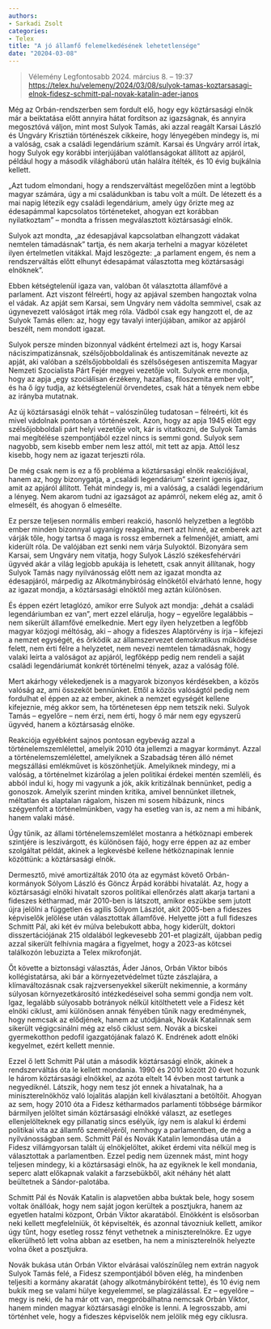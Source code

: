 ```yaml
---
authors:
- Sarkadi Zsolt
categories:
- Telex
title: "A jó államfő felemelkedésének lehetetlensége"
date: "20204-03-08"
---
```


> Vélemény Legfontosabb 2024. március 8. – 19:37
> https://telex.hu/velemeny/2024/03/08/sulyok-tamas-koztarsasagi-elnok-fidesz-schmitt-pal-novak-katalin-ader-janos

Még az Orbán-rendszerben sem fordult elő, hogy egy köztársasági elnök már a beiktatása előtt annyira hátat fordítson az igazságnak, és annyira megosztóvá váljon, mint most Sulyok Tamás, aki azzal reagált Karsai László és Ungváry Krisztián történészek cikkeire, hogy lényegében mindegy is, mi a valóság, csak a családi legendárium számít. Karsai és Ungváry arról írtak, hogy Sulyok egy korábbi interjújában valótlanságokat állított az apjáról, például hogy a második világháború után halálra ítélték, és 10 évig bujkálnia kellett.

„Azt tudom elmondani, hogy a rendszerváltást megelőzően mint a legtöbb magyar számára, úgy a mi családunkban is tabu volt a múlt. De létezett és a mai napig létezik egy családi legendárium, amely úgy őrizte meg az édesapámmal kapcsolatos történeteket, ahogyan ezt korábban nyilatkoztam” – mondta a frissen megválasztott köztársasági elnök.

Sulyok azt mondta, „az édesapjával kapcsolatban elhangzott vádakat nemtelen támadásnak” tartja, és nem akarja terhelni a magyar közéletet ilyen értelmetlen vitákkal. Majd leszögezte: „a parlament engem, és nem a rendszerváltás előtt elhunyt édesapámat választotta meg köztársasági elnöknek”.

Ebben kétségtelenül igaza van, valóban őt választotta államfővé a parlament. Azt viszont félreérti, hogy az apjával szemben hangoztak volna el vádak. Az apját sem Karsai, sem Ungváry nem vádolta semmivel, csak az úgynevezett valóságot írták meg róla. Vádból csak egy hangzott el, de az Sulyok Tamás ellen: az, hogy egy tavalyi interjújában, amikor az apjáról beszélt, nem mondott igazat.

Sulyok persze minden bizonnyal vádként értelmezi azt is, hogy Karsai náciszimpatizánsnak, szélsőjobboldalinak és antiszemitának nevezte az apját, aki valóban a szélsőjobboldali és szélsőségesen antiszemita Magyar Nemzeti Szocialista Párt Fejér megyei vezetője volt. Sulyok erre mondja, hogy az apja „egy szociálisan érzékeny, hazafias, filoszemita ember volt”, és ha ő így tudja, az kétségtelenül örvendetes, csak hát a tények nem ebbe az irányba mutatnak.

Az új köztársasági elnök tehát – valószínűleg tudatosan – félreérti, kit és mivel vádolnak pontosan a történészek. Azon, hogy az apja 1945 előtt egy szélsőjobboldali párt helyi vezetője volt, kár is vitatkozni, de Sulyok Tamás mai megítélése szempontjából ezzel nincs is semmi gond. Sulyok sem nagyobb, sem kisebb ember nem lesz attól, mit tett az apja. Attól lesz kisebb, hogy nem az igazat terjeszti róla.

De még csak nem is ez a fő probléma a köztársasági elnök reakciójával, hanem az, hogy bizonygatja, a „családi legendárium” szerint igenis igaz, amit az apjáról állított. Tehát mindegy is, mi a valóság, a családi legendárium a lényeg. Nem akarom tudni az igazságot az apámról, nekem elég az, amit ő elmesélt, és ahogyan ő elmesélte.

Ez persze teljesen normális emberi reakció, hasonló helyzetben a legtöbb ember minden bizonnyal ugyanígy reagálna, mert azt hinné, az emberek azt várják tőle, hogy tartsa ő maga is rossz embernek a felmenőjét, amiatt, ami kiderült róla. De valójában ezt senki nem várja Sulyoktól. Bizonyára sem Karsai, sem Ungváry nem vitatja, hogy Sulyok László székesfehérvári ügyvéd akár a világ legjobb apukája is lehetett, csak annyit állítanak, hogy Sulyok Tamás nagy nyilvánosság előtt nem az igazat mondta az édesapjáról, márpedig az Alkotmánybíróság elnökétől elvárható lenne, hogy az igazat mondja, a köztársasági elnöktől meg aztán különösen.

És éppen ezért letaglózó, amikor erre Sulyok azt mondja: „dehát a családi legendáriumban ez van”, mert ezzel elárulja, hogy – egyelőre legalábbis – nem sikerült államfővé emelkednie. Mert egy ilyen helyzetben a legfőbb magyar közjogi méltóság, aki – ahogy a fideszes Alaptörvény is írja – kifejezi a nemzet egységét, és őrködik az államszervezet demokratikus működése felett, nem érti félre a helyzetet, nem nevezi nemtelen támadásnak, hogy valaki leírta a valóságot az apjáról, legfőképp pedig nem rendeli a saját családi legendáriumát konkrét történelmi tények, azaz a valóság fölé.

Mert akárhogy vélekedjenek is a magyarok bizonyos kérdésekben, a közös valóság az, ami összeköt bennünket. Ettől a közös valóságtól pedig nem fordulhat el éppen az az ember, akinek a nemzet egységét kellene kifejeznie, még akkor sem, ha történetesen épp nem tetszik neki. Sulyok Tamás – egyelőre – nem érzi, nem érti, hogy ő már nem egy egyszerű ügyvéd, hanem a köztársaság elnöke.

Reakciója egyébként sajnos pontosan egybevág azzal a történelemszemlélettel, amelyik 2010 óta jellemzi a magyar kormányt. Azzal a történelemszemlélettel, amelyiknek a Szabadság téren álló német megszállási emlékművet is köszönhetjük. Amelyiknek mindegy, mi a valóság, a történelmet kizárólag a jelen politikai érdekei mentén szemléli, és abból indul ki, hogy mi vagyunk a jók, akik kritizálnak bennünket, pedig a gonoszok. Amelyik szerint minden kritika, amivel bennünket illetnek, méltatlan és alaptalan rágalom, hiszen mi sosem hibázunk, nincs szégyenfolt a történelmünkben, vagy ha esetleg van is, az nem a mi hibánk, hanem valaki másé.

Úgy tűnik, az állami történelemszemlélet mostanra a hétköznapi emberek szintjére is leszivárgott, és különösen fájó, hogy erre éppen az az ember szolgáltat példát, akinek a legkevésbé kellene hétköznapinak lennie közöttünk: a köztársasági elnök.

Dermesztő, mivé amortizálták 2010 óta az egymást követő Orbán-kormányok Sólyom László és Göncz Árpád korábbi hivatalát. Az, hogy a köztársasági elnöki hivatalt szoros politikai ellenőrzés alatt akarja tartani a fideszes kétharmad, már 2010-ben is látszott, amikor eszükbe sem jutott újra jelölni a független és agilis Sólyom Lászlót, akit 2005-ben a fideszes képviselők jelölése után választottak államfővé. Helyette jött a full fideszes Schmitt Pál, aki két év múlva belebukott abba, hogy kiderült, doktori disszertációjának 215 oldalából legkevesebb 201-et plagizált, újabban pedig azzal sikerült felhívnia magára a figyelmet, hogy a 2023-as kötcsei találkozón lebuzizta a Telex mikrofonját.

Őt követte a biztonsági választás, Áder János, Orbán Viktor bibós kollégistatársa, aki bár a környezetvédelmet tűzte zászlajára, a klímaváltozásnak csak rajzversenyekkel sikerült nekimennie, a kormány súlyosan környezetkárosító intézkedéseivel soha semmi gondja nem volt. Igaz, legalább súlyosabb botrányok nélkül kitölthetett vele a Fidesz két elnöki ciklust, ami különösen annak fényében tűnik nagy eredménynek, hogy nemcsak az elődjének, hanem az utódjának, Novák Katalinnak sem sikerült végigcsinálni még az első ciklust sem. Novák a bicskei gyermekotthon pedofil igazgatójának falazó K. Endrének adott elnöki kegyelmet, ezért kellett mennie.

Ezzel ő lett Schmitt Pál után a második köztársasági elnök, akinek a rendszerváltás óta le kellett mondania. 1990 és 2010 között 20 évet hozunk le három köztársasági elnökkel, az azóta eltelt 14 évben most tartunk a negyediknél. Látszik, hogy nem tesz jót ennek a hivatalnak, ha a miniszterelnökhöz való lojalitás alapján kell kiválasztani a betöltőit. Ahogyan az sem, hogy 2010 óta a Fidesz kétharmados parlamenti többsége bármikor bármilyen jelöltet simán köztársasági elnökké választ, az esetleges ellenjelölteknek egy pillanatig sincs esélyük, így nem is alakul ki érdemi politikai vita az államfő személyéről, nemhogy a parlamentben, de még a nyilvánosságban sem. Schmitt Pál és Novák Katalin lemondása után a Fidesz villámgyorsan talált új elnökjelöltet, akiket érdemi vita nélkül meg is választottak a parlamentben. Ezzel pedig nem üzennek mást, mint hogy teljesen mindegy, ki a köztársasági elnök, ha az egyiknek le kell mondania, seperc alatt előkapnak valakit a farzsebükből, akit néhány hét alatt beültetnek a Sándor-palotába.

Schmitt Pál és Novák Katalin is alapvetően abba buktak bele, hogy sosem voltak önállóak, hogy nem saját jogon kerültek a posztjukra, hanem az egyetlen hatalmi központ, Orbán Viktor akaratából. Elnökként is elsősorban neki kellett megfelelniük, őt képviselték, és azonnal távozniuk kellett, amikor úgy tűnt, hogy esetleg rossz fényt vethetnek a miniszterelnökre. Ez ugye elkerülhető lett volna abban az esetben, ha nem a miniszterelnök helyezte volna őket a posztjukra.

Novák bukása után Orbán Viktor elvárásai valószínűleg nem extrán nagyok Sulyok Tamás felé, a Fidesz szempontjából bőven elég, ha mindenben teljesíti a kormány akaratát (ahogy alkotmánybíróként tette), és 10 évig nem bukik meg se valami hülye kegyelemmel, se plagizálással. Ez – egyelőre – megy is neki, de ha már ott van, megpróbálhatna nemcsak Orbán Viktor, hanem minden magyar köztársasági elnöke is lenni. A legrosszabb, ami történhet vele, hogy a fideszes képviselők nem jelölik még egy ciklusra.

